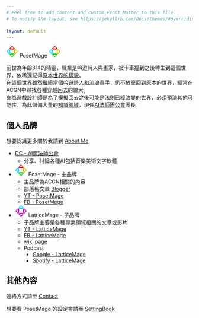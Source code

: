 ```yaml
---
# Feel free to add content and custom Front Matter to this file.
# To modify the layout, see https://jekyllrb.com/docs/themes/#overriding-theme-defaults

layout: default
---
```


<img src="/Icon/New/PosetMage_t.png" Height="32" /> PosetMage <img src="/Icon/New/PosetMage_t.png" Height="32" />

前世為年齡314的精靈，職業是吟遊詩人與畫家，被卡車撞到之後轉生到這個世界，依稀還記得[原本世界的樣貌](/SettingBook/)。  
在這個世界雖然繼續當個[吟遊詩人](https://www.youtube.com/playlist?list=PLPCB8U8InbbtVzkpDruYrB3TSDP-FPZpD)和[流浪畫手](https://www.facebook.com/LatticeMage)，仍不放棄回到原本的世界，經常在ACGN中尋找各種穿越回去的線索。  
身為遊戲設計師是為了模擬回去之後可能是法則已經改變的世界，必須預演其他可能性，為此儲備大量的[知識領域](https://wiki.posetmage.com)，現任[AI法師團公會](https://discord.gg/rNUGE7fzY8)團長。  

## 個人品牌
想要認識更多關於我請到 [About Me](/About)
* [DC - AI魔法師公會](https://discord.gg/rNUGE7fzY8)
  * 分享、討論各種AI包括音樂美術文字軟體
* <img src="/Icon/New/PosetMage_t.png" Height="32" /> PosetMage - 主品牌
  * 主品牌為ACGN相關的內容
  * 部落格文章 [Blogger](/Blogger)
  * [YT - PosetMage](https://youtube.com/@PosetMage)
  * [FB - PosetMage](https://www.facebook.com/posetmage)
* <img src="/Icon/New/QuantumNecro_t.png" Height="32" /> LatticeMage - 子品牌
  * 子品牌主要是各種專業領域相關的文章或影片
  * [YT - LatticeMage](https://youtube.com/@LatticeMage)
  * [FB - LatticeMage](https://www.facebook.com/LatticeMage)
  * [wiki page](https://wiki.posetmage.com)
  * Podcast
    * [Google - LatticeMage](https://podcasts.google.com/feed/aHR0cHM6Ly9hbmNob3IuZm0vcy9kY2Q0MDYwYy9wb2RjYXN0L3Jzcw)
    * [Spotify - LatticeMage](https://open.spotify.com/show/0BB2BaoFE3e6PUNmdnrSTs)

## 其他內容
連絡方式請至 [Contact](/Contact)

想要看 PosetMage 的設定書請至 [SettingBook](/SettingBook)
